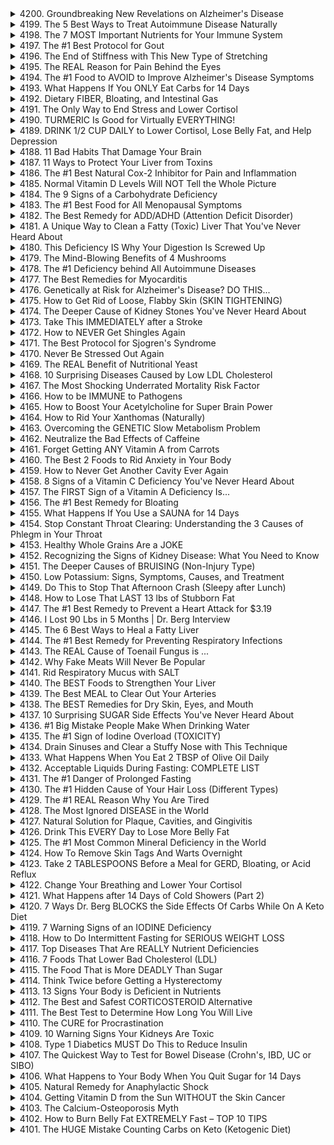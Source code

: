 <details>
<summary>4200. Groundbreaking New Revelations on Alzheimer's Disease</summary>

[[Youtube]](https://www.youtube.com/watch?v=mZPQ0bgqoq8)


</details>

<details>
<summary>4199. The 5 Best Ways to Treat Autoimmune Disease Naturally</summary>

[[Youtube]](https://www.youtube.com/watch?v=4DdvOVv0JMA)


</details>

<details>
<summary>4198. The 7 MOST Important Nutrients for Your Immune System</summary>

[[Youtube]](https://www.youtube.com/watch?v=YuO2FwBrmqY)


</details>

<details>
<summary>4197. The #1 Best Protocol for Gout</summary>

[[Youtube]](https://www.youtube.com/watch?v=3VkP4tqGhdY)


</details>

<details>
<summary>4196. The End of Stiffness with This New Type of Stretching</summary>

[[Youtube]](https://www.youtube.com/watch?v=5MLpwK-m7Ss)


</details>

<details>
<summary>4195. The REAL Reason for Pain Behind the Eyes</summary>

[[Youtube]](https://www.youtube.com/watch?v=-090IT9HneQ)


</details>

<details>
<summary>4194. The #1 Food to AVOID to Improve Alzheimer's Disease Symptoms</summary>

[[Youtube]](https://www.youtube.com/watch?v=Ef-6rZ93sF0)


</details>

<details>
<summary>4193. What Happens If You ONLY Eat Carbs for 14 Days</summary>

[[Youtube]](https://www.youtube.com/watch?v=BbAv0MT2UQ0)


</details>

<details>
<summary>4192. Dietary FIBER, Bloating, and Intestinal Gas</summary>

[[Youtube]](https://www.youtube.com/watch?v=5Ld9jCxv_to)


</details>

<details>
<summary>4191. The Only Way to End Stress and Lower Cortisol</summary>

[[Youtube]](https://www.youtube.com/watch?v=alWAs9tth9c)


</details>

<details>
<summary>4190. TURMERIC Is Good for Virtually EVERYTHING!</summary>

[[Youtube]](https://www.youtube.com/watch?v=Rn7-ZHHjD8I)


</details>

<details>
<summary>4189. DRINK 1/2 CUP DAILY to Lower Cortisol, Lose Belly Fat, and Help Depression</summary>

[[Youtube]](https://www.youtube.com/watch?v=bK8q144Rhds)


</details>

<details>
<summary>4188. 11 Bad Habits That Damage Your Brain</summary>

[[Youtube]](https://www.youtube.com/watch?v=8kB4DY8cWYk)


</details>

<details>
<summary>4187. 11 Ways to Protect Your Liver from Toxins</summary>

[[Youtube]](https://www.youtube.com/watch?v=Ac1rrcr6xhY)


</details>

<details>
<summary>4186. The #1 Best Natural Cox-2 Inhibitor for Pain and Inflammation</summary>

[[Youtube]](https://www.youtube.com/watch?v=LYZA3LRBPu8)


</details>

<details>
<summary>4185. Normal Vitamin D Levels Will NOT Tell the Whole Picture</summary>

[[Youtube]](https://www.youtube.com/watch?v=X6WCY_tqys8)


</details>

<details>
<summary>4184. The 9 Signs of a Carbohydrate Deficiency</summary>

[[Youtube]](https://www.youtube.com/watch?v=o8EIF2-jT7s)


</details>

<details>
<summary>4183. The #1 Best Food for All Menopausal Symptoms</summary>

[[Youtube]](https://www.youtube.com/watch?v=mfIcHEEvqjk)


</details>

<details>
<summary>4182. The Best Remedy for ADD/ADHD (Attention Deficit Disorder)</summary>

[[Youtube]](https://www.youtube.com/watch?v=uJGayLwJHXI)


</details>

<details>
<summary>4181. A Unique Way to Clean a Fatty (Toxic) Liver That You've Never Heard About</summary>

[[Youtube]](https://www.youtube.com/watch?v=BmtcCneixqQ)


</details>

<details>
<summary>4180. This Deficiency IS Why Your Digestion Is Screwed Up</summary>

[[Youtube]](https://www.youtube.com/watch?v=sYMKOVAIcUg)


</details>

<details>
<summary>4179. The Mind-Blowing Benefits of 4 Mushrooms</summary>

[[Youtube]](https://www.youtube.com/watch?v=Rx03S_u50mo)


</details>

<details>
<summary>4178. The #1 Deficiency behind All Autoimmune Diseases</summary>

[[Youtube]](https://www.youtube.com/watch?v=fDBZM1n_uDE)


</details>

<details>
<summary>4177. The Best Remedies for Myocarditis</summary>

[[Youtube]](https://www.youtube.com/watch?v=wYCk-DMEngg)


</details>

<details>
<summary>4176. Genetically at Risk for Alzheimer's Disease? DO THIS...</summary>

[[Youtube]](https://www.youtube.com/watch?v=BTmqyuDT7dg)


</details>

<details>
<summary>4175. How to Get Rid of Loose, Flabby Skin (SKIN TIGHTENING)</summary>

[[Youtube]](https://www.youtube.com/watch?v=ialZZWq9vCE)


</details>

<details>
<summary>4174. The Deeper Cause of Kidney Stones You've Never Heard About</summary>

[[Youtube]](https://www.youtube.com/watch?v=jfrrSbku9t4)


</details>

<details>
<summary>4173. Take This IMMEDIATELY after a Stroke</summary>

[[Youtube]](https://www.youtube.com/watch?v=iBDYdTaMUTg)


</details>

<details>
<summary>4172. How to NEVER Get Shingles Again</summary>

[[Youtube]](https://www.youtube.com/watch?v=E4ghFFE2Czc)


</details>

<details>
<summary>4171. The Best Protocol for Sjogren's Syndrome</summary>

[[Youtube]](https://www.youtube.com/watch?v=VHYycYgJ-vs)


</details>

<details>
<summary>4170. Never Be Stressed Out Again</summary>

[[Youtube]](https://www.youtube.com/watch?v=vfSxiTjDQFk)


</details>

<details>
<summary>4169. The REAL Benefit of Nutritional Yeast</summary>

[[Youtube]](https://www.youtube.com/watch?v=A_5CyIkC6z4)


</details>

<details>
<summary>4168. 10 Surprising Diseases Caused by Low LDL Cholesterol</summary>

[[Youtube]](https://www.youtube.com/watch?v=u_BAzMSjIyA)


</details>

<details>
<summary>4167. The Most Shocking Underrated Mortality Risk Factor</summary>

[[Youtube]](https://www.youtube.com/watch?v=6enzRhTVK8I)


</details>

<details>
<summary>4166. How to be IMMUNE to Pathogens</summary>

[[Youtube]](https://www.youtube.com/watch?v=z_G2uljzhGs)


</details>

<details>
<summary>4165. How to Boost Your Acetylcholine for Super Brain Power</summary>

[[Youtube]](https://www.youtube.com/watch?v=c4NrX1NwLJA)


</details>

<details>
<summary>4164. How to Rid Your Xanthomas (Naturally)</summary>

[[Youtube]](https://www.youtube.com/watch?v=AH8XTQAbIRs)


</details>

<details>
<summary>4163. Overcoming the GENETIC Slow Metabolism Problem</summary>

[[Youtube]](https://www.youtube.com/watch?v=vYm80zXKNgc)


</details>

<details>
<summary>4162. Neutralize the Bad Effects of Caffeine</summary>

[[Youtube]](https://www.youtube.com/watch?v=mm0rRzjiX2k)


</details>

<details>
<summary>4161. Forget Getting ANY Vitamin A from Carrots</summary>

[[Youtube]](https://www.youtube.com/watch?v=UotvYzbg4DI)


</details>

<details>
<summary>4160. The Best 2 Foods to Rid Anxiety in Your Body</summary>

[[Youtube]](https://www.youtube.com/watch?v=hifuVQGjOxg)


</details>

<details>
<summary>4159. How to Never Get Another Cavity Ever Again</summary>

[[Youtube]](https://www.youtube.com/watch?v=NHUXAe5miUc)


</details>

<details>
<summary>4158. 8 Signs of a Vitamin C Deficiency You've Never Heard About</summary>

[[Youtube]](https://www.youtube.com/watch?v=Zto7tX8GBtQ)


</details>

<details>
<summary>4157. The FIRST Sign of a Vitamin A Deficiency Is...</summary>

[[Youtube]](https://www.youtube.com/watch?v=wMW8E5aLNsE)


</details>

<details>
<summary>4156. The #1 Best Remedy for Bloating</summary>

[[Youtube]](https://www.youtube.com/watch?v=AZx0KMCOSs4)


</details>

<details>
<summary>4155. What Happens If You Use a SAUNA for 14 Days</summary>

[[Youtube]](https://www.youtube.com/watch?v=serJmA0YFD0)


</details>

<details>
<summary>4154. Stop Constant Throat Clearing: Understanding the 3 Causes of Phlegm in Your Throat</summary>

[[Youtube]](https://www.youtube.com/watch?v=RslGnogsyCA)


</details>

<details>
<summary>4153. Healthy Whole Grains Are a JOKE</summary>

[[Youtube]](https://www.youtube.com/watch?v=1e015eLi4lM)


</details>

<details>
<summary>4152. Recognizing the Signs of Kidney Disease: What You Need to Know</summary>

[[Youtube]](https://www.youtube.com/watch?v=Yu56EawudfU)


</details>

<details>
<summary>4151. The Deeper Causes of BRUISING (Non-Injury Type)</summary>

[[Youtube]](https://www.youtube.com/watch?v=vYjQHkhzNB4)


</details>

<details>
<summary>4150. Low Potassium: Signs, Symptoms, Causes, and Treatment</summary>

[[Youtube]](https://www.youtube.com/watch?v=--a-m_9gofI)


</details>

<details>
<summary>4149. Do This to Stop That Afternoon Crash (Sleepy after Lunch)</summary>

[[Youtube]](https://www.youtube.com/watch?v=8asHntsuY20)


</details>

<details>
<summary>4148. How to Lose That LAST 13 lbs of Stubborn Fat</summary>

[[Youtube]](https://www.youtube.com/watch?v=PNTz1XBzaRQ)


</details>

<details>
<summary>4147. The #1 Best Remedy to Prevent a Heart Attack for $3.19</summary>

[[Youtube]](https://www.youtube.com/watch?v=R0kS26BA5BY)


</details>

<details>
<summary>4146. I Lost 90 Lbs in 5 Months | Dr. Berg Interview</summary>

[[Youtube]](https://www.youtube.com/watch?v=Ccjs1IZOL08)


</details>

<details>
<summary>4145. The 6 Best Ways to Heal a Fatty Liver</summary>

[[Youtube]](https://www.youtube.com/watch?v=i-sGhGT7ctA)


</details>

<details>
<summary>4144. The #1 Best Remedy for Preventing Respiratory Infections</summary>

[[Youtube]](https://www.youtube.com/watch?v=LU9GsnAH0Tc)


</details>

<details>
<summary>4143. The REAL Cause of Toenail Fungus is ...</summary>

[[Youtube]](https://www.youtube.com/watch?v=WNfVJIthdyA)


</details>

<details>
<summary>4142. Why Fake Meats Will Never Be Popular</summary>

[[Youtube]](https://www.youtube.com/watch?v=q1N9si1HRIo)


</details>

<details>
<summary>4141. Rid Respiratory Mucus with SALT</summary>

[[Youtube]](https://www.youtube.com/watch?v=XxPLWR1U5D0)


</details>

<details>
<summary>4140. The BEST Foods to Strengthen Your Liver</summary>

[[Youtube]](https://www.youtube.com/watch?v=CQtX_Xu8H3Q)


</details>

<details>
<summary>4139. The Best MEAL to Clear Out Your Arteries</summary>

[[Youtube]](https://www.youtube.com/watch?v=KWS-Tecjxdk)


</details>

<details>
<summary>4138. The BEST Remedies for Dry Skin, Eyes, and Mouth</summary>

[[Youtube]](https://www.youtube.com/watch?v=v5hbfUzOggk)


</details>

<details>
<summary>4137. 10 Surprising SUGAR Side Effects You've Never Heard About</summary>

[[Youtube]](https://www.youtube.com/watch?v=XmebvEWOtzI)


</details>

<details>
<summary>4136. #1 Big Mistake People Make When Drinking Water</summary>

[[Youtube]](https://www.youtube.com/watch?v=4h75JTMGsAA)


</details>

<details>
<summary>4135. The #1 Sign of Iodine Overload (TOXICITY)</summary>

[[Youtube]](https://www.youtube.com/watch?v=2Hm6ZRfAbes)


</details>

<details>
<summary>4134. Drain Sinuses and Clear a Stuffy Nose with This Technique</summary>

[[Youtube]](https://www.youtube.com/watch?v=R4Kp5Ze3eok)


</details>

<details>
<summary>4133. What Happens When You Eat 2 TBSP of Olive Oil Daily</summary>

[[Youtube]](https://www.youtube.com/watch?v=-k35KmI8hYs)


</details>

<details>
<summary>4132. Acceptable Liquids During Fasting: COMPLETE LIST</summary>

[[Youtube]](https://www.youtube.com/watch?v=1RpgnDnMC1I)


</details>

<details>
<summary>4131. The #1 Danger of Prolonged Fasting</summary>

[[Youtube]](https://www.youtube.com/watch?v=qmzPV2x7Dcg)


</details>

<details>
<summary>4130. The #1 Hidden Cause of Your Hair Loss (Different Types)</summary>

[[Youtube]](https://www.youtube.com/watch?v=T8Ghse_HdKA)


</details>

<details>
<summary>4129. The #1 REAL Reason Why You Are Tired</summary>

[[Youtube]](https://www.youtube.com/watch?v=Quo5bOpK4GA)


</details>

<details>
<summary>4128. The Most Ignored DISEASE in the World</summary>

[[Youtube]](https://www.youtube.com/watch?v=KvjOhVgxxn4)


</details>

<details>
<summary>4127. Natural Solution for Plaque, Cavities, and Gingivitis</summary>

[[Youtube]](https://www.youtube.com/watch?v=950fbVKFwHM)


</details>

<details>
<summary>4126. Drink This EVERY Day to Lose More Belly Fat</summary>

[[Youtube]](https://www.youtube.com/watch?v=bg_xenOrKPg)


</details>

<details>
<summary>4125. The #1 Most Common Mineral Deficiency in the World</summary>

[[Youtube]](https://www.youtube.com/watch?v=6RPRzN4kTWI)


</details>

<details>
<summary>4124. How To Remove Skin Tags And Warts Overnight</summary>

[[Youtube]](https://www.youtube.com/watch?v=YF_8gVewcKg)


</details>

<details>
<summary>4123. Take 2 TABLESPOONS Before a Meal for GERD, Bloating, or Acid Reflux</summary>

[[Youtube]](https://www.youtube.com/watch?v=jlQ0qEGujic)


</details>

<details>
<summary>4122. Change Your Breathing and Lower Your Cortisol</summary>

[[Youtube]](https://www.youtube.com/watch?v=ppTAOjdcG04)


</details>

<details>
<summary>4121. What Happens after 14 Days of Cold Showers (Part 2)</summary>

[[Youtube]](https://www.youtube.com/watch?v=eXaSVLHQj3E)


</details>

<details>
<summary>4120. 7 Ways Dr. Berg BLOCKS the Side Effects Of Carbs While On A Keto Diet</summary>

[[Youtube]](https://www.youtube.com/watch?v=4u8QGZvRYvo)


</details>

<details>
<summary>4119. 7 Warning Signs of an IODINE Deficiency</summary>

[[Youtube]](https://www.youtube.com/watch?v=GpWO3nvWvJ0)


</details>

<details>
<summary>4118. How to Do Intermittent Fasting for SERIOUS WEIGHT LOSS</summary>

[[Youtube]](https://www.youtube.com/watch?v=bxd8Zui3v5Y)


</details>

<details>
<summary>4117. Top Diseases That Are REALLY Nutrient Deficiencies</summary>

[[Youtube]](https://www.youtube.com/watch?v=IHay5kYhU1s)


</details>

<details>
<summary>4116. 7 Foods That Lower Bad Cholesterol (LDL)</summary>

[[Youtube]](https://www.youtube.com/watch?v=AVaFEanJAUs)


</details>

<details>
<summary>4115. The Food That is More DEADLY Than Sugar</summary>

[[Youtube]](https://www.youtube.com/watch?v=V2_Jmd6mCUQ)


</details>

<details>
<summary>4114. Think Twice before Getting a Hysterectomy</summary>

[[Youtube]](https://www.youtube.com/watch?v=GzxBOdx3Q68)


</details>

<details>
<summary>4113. 13 Signs Your Body is Deficient in Nutrients</summary>

[[Youtube]](https://www.youtube.com/watch?v=N_aUWIBf2VE)


</details>

<details>
<summary>4112. The Best and Safest CORTICOSTEROID Alternative</summary>

[[Youtube]](https://www.youtube.com/watch?v=hxY43mBVOOc)


</details>

<details>
<summary>4111. The Best Test to Determine How Long You Will Live</summary>

[[Youtube]](https://www.youtube.com/watch?v=maLKYkYWMT4)


</details>

<details>
<summary>4110. The CURE for Procrastination</summary>

[[Youtube]](https://www.youtube.com/watch?v=xH9aLk7WV0o)


</details>

<details>
<summary>4109. 10 Warning Signs Your Kidneys Are Toxic</summary>

[[Youtube]](https://www.youtube.com/watch?v=U2FUJqYkn5o)


</details>

<details>
<summary>4108. Type 1 Diabetics MUST Do This to Reduce Insulin</summary>

[[Youtube]](https://www.youtube.com/watch?v=FloMuAVOwoA)


</details>

<details>
<summary>4107. The Quickest Way to Test for Bowel Disease (Crohn's, IBD, UC or SIBO)</summary>

[[Youtube]](https://www.youtube.com/watch?v=EgGeX-UxnoA)


</details>

<details>
<summary>4106. What Happens to Your Body When You Quit Sugar for 14 Days</summary>

[[Youtube]](https://www.youtube.com/watch?v=cPyFIvCvh8U)


</details>

<details>
<summary>4105. Natural Remedy for Anaphylactic Shock</summary>

[[Youtube]](https://www.youtube.com/watch?v=wh0R-avRMuM)


</details>

<details>
<summary>4104. Getting Vitamin D from the Sun WITHOUT the Skin Cancer</summary>

[[Youtube]](https://www.youtube.com/watch?v=tPom4UOW1vU)


</details>

<details>
<summary>4103. The Calcium-Osteoporosis Myth</summary>

[[Youtube]](https://www.youtube.com/watch?v=s-2lr6zuILA)


</details>

<details>
<summary>4102. How to Burn Belly Fat EXTREMELY Fast – TOP 10 TIPS</summary>

[[Youtube]](https://www.youtube.com/watch?v=SzQX-3tEDQU)


</details>

<details>
<summary>4101. The HUGE Mistake Counting Carbs on Keto (Ketogenic Diet)</summary>

[[Youtube]](https://www.youtube.com/watch?v=FpnOArocDtA)


</details>

